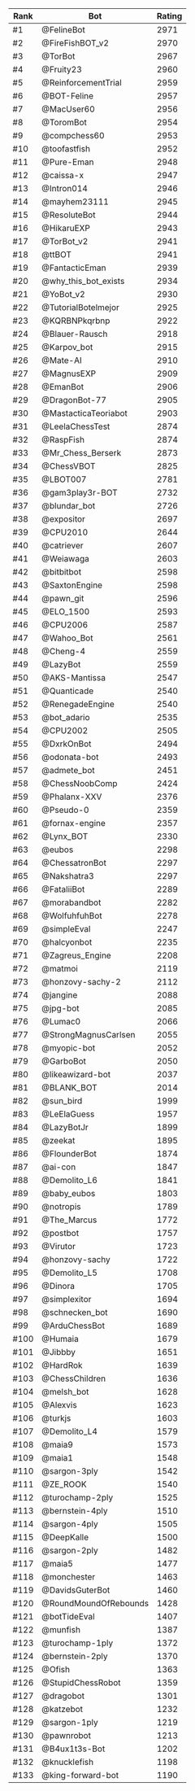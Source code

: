 Rank|Bot|Rating
---|---|---
#1|@FelineBot|2971
#2|@FireFishBOT_v2|2970
#3|@TorBot|2967
#4|@Fruity23|2960
#5|@ReinforcementTrial|2959
#6|@BOT-Feline|2957
#7|@MacUser60|2956
#8|@ToromBot|2954
#9|@compchess60|2953
#10|@toofastfish|2952
#11|@Pure-Eman|2948
#12|@caissa-x|2947
#13|@Intron014|2946
#14|@mayhem23111|2945
#15|@ResoluteBot|2944
#16|@HikaruEXP|2943
#17|@TorBot_v2|2941
#18|@ttBOT|2941
#19|@FantacticEman|2939
#20|@why_this_bot_exists|2934
#21|@YoBot_v2|2930
#22|@TutorialBotelmejor|2925
#23|@KQRBNPkqrbnp|2922
#24|@Blauer-Rausch|2918
#25|@Karpov_bot|2915
#26|@Mate-AI|2910
#27|@MagnusEXP|2909
#28|@EmanBot|2906
#29|@DragonBot-77|2905
#30|@MastacticaTeoriabot|2903
#31|@LeelaChessTest|2874
#32|@RaspFish|2874
#33|@Mr_Chess_Berserk|2873
#34|@ChessVBOT|2825
#35|@LBOT007|2781
#36|@gam3play3r-BOT|2732
#37|@blundar_bot|2726
#38|@expositor|2697
#39|@CPU2010|2644
#40|@catriever|2607
#41|@Weiawaga|2603
#42|@bitbitbot|2598
#43|@SaxtonEngine|2598
#44|@pawn_git|2596
#45|@ELO_1500|2593
#46|@CPU2006|2587
#47|@Wahoo_Bot|2561
#48|@Cheng-4|2559
#49|@LazyBot|2559
#50|@AKS-Mantissa|2547
#51|@Quanticade|2540
#52|@RenegadeEngine|2540
#53|@bot_adario|2535
#54|@CPU2002|2505
#55|@DxrkOnBot|2494
#56|@odonata-bot|2493
#57|@admete_bot|2451
#58|@ChessNoobComp|2424
#59|@Phalanx-XXV|2376
#60|@Pseudo-0|2359
#61|@fornax-engine|2357
#62|@Lynx_BOT|2330
#63|@eubos|2298
#64|@ChessatronBot|2297
#65|@Nakshatra3|2297
#66|@FataliiBot|2289
#67|@morabandbot|2282
#68|@WolfuhfuhBot|2278
#69|@simpleEval|2247
#70|@halcyonbot|2235
#71|@Zagreus_Engine|2208
#72|@matmoi|2119
#73|@honzovy-sachy-2|2112
#74|@jangine|2088
#75|@jpg-bot|2085
#76|@Lumac0|2066
#77|@StrongMagnusCarlsen|2055
#78|@myopic-bot|2052
#79|@GarboBot|2050
#80|@likeawizard-bot|2037
#81|@BLANK_BOT|2014
#82|@sun_bird|1999
#83|@LeElaGuess|1957
#84|@LazyBotJr|1899
#85|@zeekat|1895
#86|@FlounderBot|1874
#87|@ai-con|1847
#88|@Demolito_L6|1841
#89|@baby_eubos|1803
#90|@notropis|1789
#91|@The_Marcus|1772
#92|@postbot|1757
#93|@Virutor|1723
#94|@honzovy-sachy|1722
#95|@Demolito_L5|1708
#96|@Dinora|1705
#97|@simplexitor|1694
#98|@schnecken_bot|1690
#99|@ArduChessBot|1689
#100|@Humaia|1679
#101|@Jibbby|1651
#102|@HardRok|1639
#103|@ChessChildren|1636
#104|@melsh_bot|1628
#105|@Alexvis|1623
#106|@turkjs|1603
#107|@Demolito_L4|1579
#108|@maia9|1573
#109|@maia1|1548
#110|@sargon-3ply|1542
#111|@ZE_ROOK|1540
#112|@turochamp-2ply|1525
#113|@bernstein-4ply|1510
#114|@sargon-4ply|1505
#115|@DeepKalle|1500
#116|@sargon-2ply|1482
#117|@maia5|1477
#118|@monchester|1463
#119|@DavidsGuterBot|1460
#120|@RoundMoundOfRebounds|1428
#121|@botTideEval|1407
#122|@munfish|1387
#123|@turochamp-1ply|1372
#124|@bernstein-2ply|1370
#125|@Ofish|1363
#126|@StupidChessRobot|1359
#127|@dragobot|1301
#128|@katzebot|1232
#129|@sargon-1ply|1219
#130|@pawnrobot|1213
#131|@B4ux1t3s-Bot|1202
#132|@knucklefish|1198
#133|@king-forward-bot|1190
